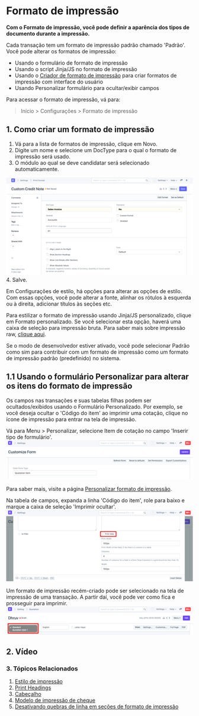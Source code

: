 # Formato de impressão


**Com o Formato de impressão, você pode definir a aparência dos tipos de documento durante a impressão.**


Cada transação tem um formato de impressão padrão chamado 'Padrão'. Você pode alterar os formatos de impressão:


* Usando o formulário de formato de impressão
* Usando o script Jinja/JS no formato de impressão
* Usando o [Criador de formato de impressão](/docs/v13/user/manual/en/setting-up/print/print-format-builder) para criar formatos de impressão com interface do usuário
* Usando Personalizar formulário para ocultar/exibir campos


Para acessar o formato de impressão, vá para:



>
> Início > Configurações > Formato de impressão
>
>
>


## 1. Como criar um formato de impressão


1. Vá para a lista de formatos de impressão, clique em Novo.
2. Digite um nome e selecione um DocType para o qual o formato de impressão será usado.
3. O módulo ao qual se deve candidatar será selecionado automaticamente.


![Menu de formato de impressão](/files/print-format-menu.png)
4. Salve.


Em Configurações de estilo, há opções para alterar as opções de estilo. Com essas opções, você pode alterar a fonte, alinhar os rótulos à esquerda ou à direita, adicionar títulos às seções etc.


Para estilizar o formato de impressão usando Jinja/JS personalizado, clique em Formato personalizado. Se você selecionar esta opção, haverá uma caixa de seleção para impressão bruta. Para saber mais sobre impressão raw, [clique aqui](/docs/v13/user/manual/en/setting-up/print/raw-printing).


Se o modo de desenvolvedor estiver ativado, você pode selecionar Padrão como sim para contribuir com um formato de impressão como um formato de impressão padrão (predefinido) no sistema.


## 1.1 Usando o formulário Personalizar para alterar os itens do formato de impressão


Os campos nas transações e suas tabelas filhas podem ser ocultados/exibidos usando o Formulário Personalizado.
Por exemplo, se você deseja ocultar o 'Código do item' ao imprimir uma cotação, clique no ícone de impressão para entrar na tela de impressão.


Vá para Menu > Personalizar, selecione Item de cotação no campo 'Inserir tipo de formulário'.
![Personalização do formato de impressão](/files/print-format-customize1.png)


Para saber mais, visite a página [Personalizar formato de impressão](/docs/v13/user/manual/en/customize-erpnext/print-format).


Na tabela de campos, expanda a linha 'Código do item', role para baixo e marque a caixa de seleção 'Imprimir ocultar'.
![Ocultar impressão de formato de impressão](/files/print-format-customize2.png)


Um formato de impressão recém-criado pode ser selecionado na tela de impressão de uma transação. A partir daí, você pode ver como fica e prosseguir para imprimir.
![Selecionando um formato de impressão](/files/print-format-selection.png)


## 2. Vídeo






### 3. Tópicos Relacionados


1. [Estilo de impressão](/docs/v13/user/manual/en/setting-up/print/print-style)
2. [Print Headings](/docs/v13/user/manual/en/setting-up/print/print-headings)
3. [Cabeçalho](/docs/v13/user/manual/en/setting-up/print/letter-head)
4. [Modelo de impressão de cheque](/docs/v13/user/manual/en/setting-up/print/cheque-print-template)
5. [Desativando quebras de linha em seções de formato de impressão](/docs/v13/user/manual/en/setting-up/articles/print-format-sections)